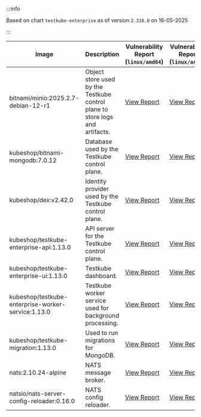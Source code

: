 :::info

Based on chart `testkube-enterprise` as of version `2.318.0` on 16-05-2025

:::

| Image | Description | Vulnerability Report (`linux/amd64`) | Vulnerability Report (`linux/arm64`) | Docker Image |
|-------|-------------|----------------------------------------|----------------------------------------|--------------|
| bitnami/minio:2025.2.7-debian-12-r1 | Object store used by the Testkube control plane to store logs and artifacts. | [View Report](./minio-2025.2.7-debian-12-r1_linux_amd64.md) | [View Report](./minio-2025.2.7-debian-12-r1_linux_arm64.md) | [View Image](https://hub.docker.com/layers/bitnami/minio/2025.2.7-debian-12-r1/images/sha256-6200cedfbe0d340913f74f16f93dcd203ec89702c7f120abf45b4bbbea3689cf?context=explore) |
| kubeshop/bitnami-mongodb:7.0.12 | Database used by the Testkube control plane. | [View Report](./bitnami-mongodb-7.0.12_linux_amd64.md) | [View Report](./bitnami-mongodb-7.0.12_linux_arm64.md) | [View Image](https://hub.docker.com/layers/kubeshop/bitnami-mongodb/7.0.12/images/sha256-43aa0e5c2e3eff47a9d82ab89e3d0bdde515b9b64628d328a18342e1facba8aa?context=explore) |
| kubeshop/dex:v2.42.0 | Identity provider used by the Testkube control plane. | [View Report](./dex-v2.42.0_linux_amd64.md) | [View Report](./dex-v2.42.0_linux_arm64.md) | [View Image](https://hub.docker.com/layers/kubeshop/dex/v2.42.0/images/sha256-10dc393947e2d04dd8c0972ccf405e6f47aba0b694af059c94aa9d249d69ae1b?context=explore) |
| kubeshop/testkube-enterprise-api:1.13.0 | API server for the Testkube control plane. | [View Report](./testkube-enterprise-api-1.13.0_linux_amd64.md) | [View Report](./testkube-enterprise-api-1.13.0_linux_arm64.md) | [View Image](https://hub.docker.com/layers/kubeshop/testkube-enterprise-api/1.13.0/images/sha256-9820b7f4b48956f5bb23776d6c913ff65c2fa2f5ee1a538d0483fc345ab2841e?context=explore) |
| kubeshop/testkube-enterprise-ui:1.13.0 | Testkube dashboard. | [View Report](./testkube-enterprise-ui-1.13.0_linux_amd64.md) | [View Report](./testkube-enterprise-ui-1.13.0_linux_arm64.md) | [View Image](https://hub.docker.com/layers/kubeshop/testkube-enterprise-ui/1.13.0/images/sha256-1b90640277c7ddde8db3e8db3279ac50607d92da1649ea2307bf8bbd4d36d20f?context=explore) |
| kubeshop/testkube-enterprise-worker-service:1.13.0 | Testkube worker service used for background processing. | [View Report](./testkube-enterprise-worker-service-1.13.0_linux_amd64.md) | [View Report](./testkube-enterprise-worker-service-1.13.0_linux_arm64.md) | [View Image](https://hub.docker.com/layers/kubeshop/testkube-enterprise-worker-service/1.13.0/images/sha256-0081173f87e79795409933a00b51014476573e31531bbbdea56e1c3d2e7564bb?context=explore) |
| kubeshop/testkube-migration:1.13.0 | Used to run migrations for MongoDB. | [View Report](./testkube-migration-1.13.0_linux_amd64.md) | [View Report](./testkube-migration-1.13.0_linux_arm64.md) | [View Image](https://hub.docker.com/layers/kubeshop/testkube-migration/1.13.0/images/sha256-b2e60f8900936982c0844d42b1aa5fc8a4481358534f348bb5042097595c4995?context=explore) |
| nats:2.10.24-alpine | NATS message broker. | [View Report](./nats-2.10.24-alpine_linux_amd64.md) | [View Report](./nats-2.10.24-alpine_linux_arm64.md) | [View Image](https://hub.docker.com/layers/library/nats/2.10.24-alpine/images/sha256-d13ec5ce79a02e1be937820dd36db611e25bd0c08cd9947fa9a5d52a56bf91fc?context=explore) |
| natsio/nats-server-config-reloader:0.16.0 | NATS config reloader. | [View Report](./nats-server-config-reloader-0.16.0_linux_amd64.md) | [View Report](./nats-server-config-reloader-0.16.0_linux_arm64.md) | [View Image](https://hub.docker.com/layers/natsio/nats-server-config-reloader/0.16.0/images/sha256-6e1f185d0f39fdf6032872bd20f1ce134d4e18c923d55f7cf93d40afcf6a8ffe?context=explore) |
